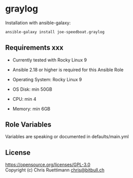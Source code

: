 # graylog

Installation with ansible-galaxy:

``` bash
ansible-galaxy install joe-speedboat.graylog
```

## Requirements xxx

* Currently tested with Rocky Linux 9
* Ansible 2.18 or higher is required for this Ansible Role

* Operating System: Rocky Linux 9
* OS Disk: min 50GB
* CPU: min 4   
* Memory: min 6GB   



Role Variables
--------------

Variables are speaking or documented in defaults/main.yml   



License
-------
https://opensource.org/licenses/GPL-3.0    
Copyright (c) Chris Ruettimann <chris@bitbull.ch>

